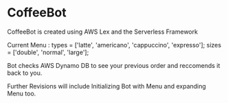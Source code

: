 # CoffeeBot
CoffeeBot is created using AWS Lex and the Serverless Framework


Current Menu : 
 types = ['latte', 'americano', 'cappuccino', 'expresso'];
 sizes = ['double', 'normal', 'large'];

Bot checks AWS Dynamo DB to see your previous order and reccomends it back to you.

Further Revisions will include Initializing Bot with Menu and expanding Menu too.
